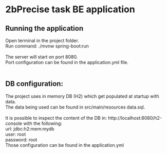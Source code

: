 # 2bPrecise task BE application


## Running the application
Open terminal in the project folder.<br />
Run command: ./mvnw spring-boot:run<br />
<br />
The server will start on port 8080.<br />
Port configuration can be found in the application.yml file.<br />
<br />

## DB configuration:
The project uses in memory DB (H2) which get populated at startup with data.<br />
The data being used can be found in src/main/resources data.sql.<br />
<br />
It is possible to inspect the content of the DB in: http://localhost:8080/h2-console with the following:<br />
url: jdbc:h2:mem:mydb<br />
user: root<br />
password: root<br />
Those configuration can be found in the application.yml<br />




